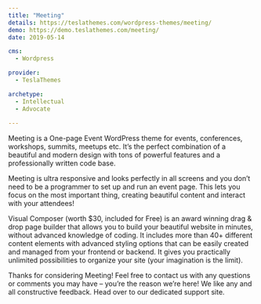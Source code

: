 ```yaml
---
title: "Meeting"
details: https://teslathemes.com/wordpress-themes/meeting/
demo: https://demo.teslathemes.com/meeting/
date: 2019-05-14

cms: 
  - Wordpress

provider: 
  - TeslaThemes

archetype:
  - Intellectual
  - Advocate
  
---
```


Meeting is a One-page Event WordPress theme for events, conferences, workshops, summits, meetups etc. It’s the perfect combination of a beautiful and modern design with tons of powerful features and a professionally written code base.

Meeting is ultra responsive and looks perfectly in all screens and you don’t need to be a programmer to set up and run an event page. This lets you focus on the most important thing, creating beautiful content and interact with your attendees!

Visual Composer (worth $30, included for Free) is an award winning drag & drop page builder that allows you to build your beautiful website in minutes, without advanced knowledge of coding. It includes more than 40+ different content elements with advanced styling options that can be easily created and managed from your frontend or backend. It gives you practically unlimited possibilities to organize your site (your imagination is the limit).

Thanks for considering Meeting! Feel free to contact us with any questions or comments you may have – you’re the reason we’re here! We like any and all constructive feedback. Head over to our dedicated support site.
